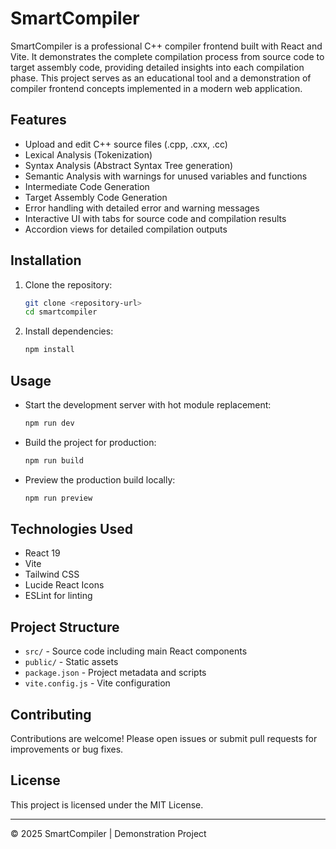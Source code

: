 # SmartCompiler

SmartCompiler is a professional C++ compiler frontend built with React and Vite. It demonstrates the complete compilation process from source code to target assembly code, providing detailed insights into each compilation phase. This project serves as an educational tool and a demonstration of compiler frontend concepts implemented in a modern web application.

## Features

- Upload and edit C++ source files (.cpp, .cxx, .cc)
- Lexical Analysis (Tokenization)
- Syntax Analysis (Abstract Syntax Tree generation)
- Semantic Analysis with warnings for unused variables and functions
- Intermediate Code Generation
- Target Assembly Code Generation
- Error handling with detailed error and warning messages
- Interactive UI with tabs for source code and compilation results
- Accordion views for detailed compilation outputs

## Installation

1. Clone the repository:
   ```bash
   git clone <repository-url>
   cd smartcompiler
   ```

2. Install dependencies:
   ```bash
   npm install
   ```

## Usage

- Start the development server with hot module replacement:
  ```bash
  npm run dev
  ```

- Build the project for production:
  ```bash
  npm run build
  ```

- Preview the production build locally:
  ```bash
  npm run preview
  ```

## Technologies Used

- React 19
- Vite
- Tailwind CSS
- Lucide React Icons
- ESLint for linting

## Project Structure

- `src/` - Source code including main React components
- `public/` - Static assets
- `package.json` - Project metadata and scripts
- `vite.config.js` - Vite configuration

## Contributing

Contributions are welcome! Please open issues or submit pull requests for improvements or bug fixes.

## License

This project is licensed under the MIT License.

---

© 2025 SmartCompiler | Demonstration Project
